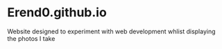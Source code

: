 # Erend0.github.io

Website designed to experiment with web development whlist displaying the photos I take
